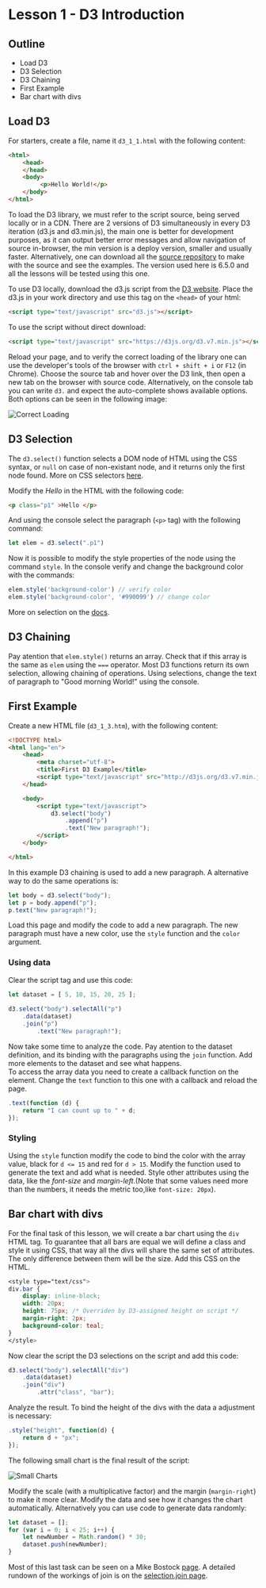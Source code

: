 # Lesson 1 - D3 Introduction

## Outline
* Load D3
* D3 Selection
* D3 Chaining
* First Example
* Bar chart with divs

## Load D3

For starters, create a file, name it `d3_1_1.html` with the following content:
``` html
<html>
    <head>
    </head>
    <body>
         <p>Hello World!</p>
    </body>
</html>
```
To load the D3 library, we must refer to the script source, being served locally or in a CDN. There are 2 versions of D3 simultaneously in every D3 iteration (d3.js and d3.min.js), the main one is better for development purposes, as it can output better error messages and allow navigation of source in-browser, the min version is a deploy version, smaller and usually faster. Alternatively, one can download all the [source repository](https://github.com/mbostock/d3/releases) to make with the source and see the examples. The version used here is 6.5.0 and all the lessons will be tested using this one.
 
To use D3 locally, download the d3.js script from the [D3 website](https://d3js.org/). Place the d3.js in your work directory and use this tag on the `<head>` of your html:

``` html
<script type="text/javascript" src="d3.js"></script>
```

To use the script without direct download:
``` html
<script type="text/javascript" src="https://d3js.org/d3.v7.min.js"></script>
```
Reload your page, and to verify the correct loading of the library one can use the developer's tools of the browser with `ctrl + shift + i` or `F12` (in Chrome). Choose the source tab and hover over the D3 link, then open a new tab on the browser with source code. Alternatively, on the console tab you can write `d3.` and expect the auto-complete shows available options. Both options can be seen in the following image:

![Correct Loading](./correct_loading.png)

## D3 Selection
The `d3.select()` function selects a DOM node of HTML using the CSS syntax, or `null` on case of non-existant node, and it returns only the first node found. More on CSS selectors [here](https://www.w3schools.com/cssref/css_selectors.asp).

Modify the _Hello_ in the HTML with the following code:
``` html 
<p class="p1" >Hello </p>
``` 
And using the console select the paragraph (`<p>` tag) with the following command:
``` javascript
let elem = d3.select(".p1")
```

Now it is possible to modify the style properties of the node using the command `style`. In the console verify and change the background color with the commands:
``` javascript
elem.style('background-color') // verify color
elem.style('background-color', '#990099') // change color
```

More on selection on the [docs](https://github.com/d3/d3/blob/master/API.md#selections-d3-selection).

## D3 Chaining 

Pay atention that `elem.style()` returns an array. Check that if this array is the same as `elem` using the `===` operator. Most D3 functions return its own selection, allowing chaining of operations. Using selections, change the text of paragraph to "Good morning World!" using the console.

## First Example
Create a new HTML file (`d3_1_3.htm`), with the following content:
``` html
<!DOCTYPE html>
<html lang="en">
    <head>
        <meta charset="utf-8">
        <title>First D3 Example</title>
        <script type="text/javascript" src="http://d3js.org/d3.v7.min.js"></script>
    </head>

    <body>
        <script type="text/javascript">
            d3.select("body")
                .append("p")
                .text("New paragraph!");
        </script>
    </body>

</html>
```

In this example D3 chaining is used to add a new paragraph. A alternative way to do the same operations is:
``` javascript
let body = d3.select("body");
let p = body.append("p");
p.text("New paragraph!");
``` 
Load this page and modify the code to add a new paragraph. The new paragraph must have a new color, use the `style` function and the `color` argument.

### Using data
Clear the script tag and use this code:
``` javascript
let dataset = [ 5, 10, 15, 20, 25 ];
		
d3.select("body").selectAll("p")
    .data(dataset)
    .join("p")
        .text("New paragraph!");
```

Now take some time to analyze the code. Pay atention to the dataset definition, and its binding with the paragraphs using the `join` function. Add more elements to the dataset and see what happens.  
To access the array data you need to create a callback function on the element. Change the `text` function to this one with a callback and reload the page.
``` javascript
.text(function (d) {
    return "I can count up to " + d;
});
```

### Styling
Using the `style` function modify the code to bind the color with the array value, black for `d <= 15` and red for `d > 15`. Modify the function used to generate the text and add what is needed. Style other attributes using the data, like the _font-size_ and _margin-left_.(Note that some values need more than the numbers, it needs the metric too,like `font-size: 20px`).

## Bar chart with divs
For the final task of this lesson, we will create a bar chart using the `div` HTML tag. To guarantee that all bars are equal we will define a class and style it using CSS, that way all the divs will share the same set of attributes. The only difference between them will be the size. Add this CSS on the HTML.

``` css
<style type="text/css">
div.bar {
	display: inline-block;
	width: 20px;
	height: 75px; /* Overriden by D3-assigned height on script */
	margin-right: 2px;
	background-color: teal;
}
</style>
```

Now clear the script the D3 selections on the script and add this code:

``` javascript
d3.select("body").selectAll("div")
    .data(dataset)
    .join("div")
        .attr("class", "bar");
```

Analyze the result. To bind the height of the divs with the data a adjustment is necessary:
``` javascript
.style("height", function(d) {
    return d + "px";
});
```

The following small chart is the final result of the script:

![Small Charts](./simple_bars.jpg)

Modify the scale (with a multiplicative factor) and the margin (`margin-right`) to make it more clear. Modify the data and see how it changes the chart automatically. Alternatively you can use code to generate data randomly:
``` javascript
let dataset = []; 
for (var i = 0; i < 25; i++) { 
    let newNumber = Math.random() * 30; 
    dataset.push(newNumber); 
}
```
Most of this last task can be seen on a Mike Bostock [page](https://bost.ocks.org/mike/bar/). A detailed rundown of the workings of join is on the [selection.join page](https://observablehq.com/@d3/selection-join).
